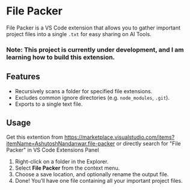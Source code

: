 # File Packer

File Packer is a VS Code extension that allows you to gather important project files into a single `.txt` for easy sharing on AI Tools.

### Note: This project is currently under development, and I am learning how to build this extension.

## Features

- Recursively scans a folder for specified file extensions.
- Excludes common ignore directories (e.g. `node_modules`, `.git`).
- Exports to a single text file.

## Usage

Get this extention from https://marketplace.visualstudio.com/items?itemName=AshutoshNandanwar.file-packer
or directly search for "File Packer" in VS Code Extensions Panel

1. Right-click on a folder in the Explorer.
2. Select **File Packer** from the context menu.
3. Choose a save location, and optionally rename the output file.
4. Done! You’ll have one file containing all your important project files.
